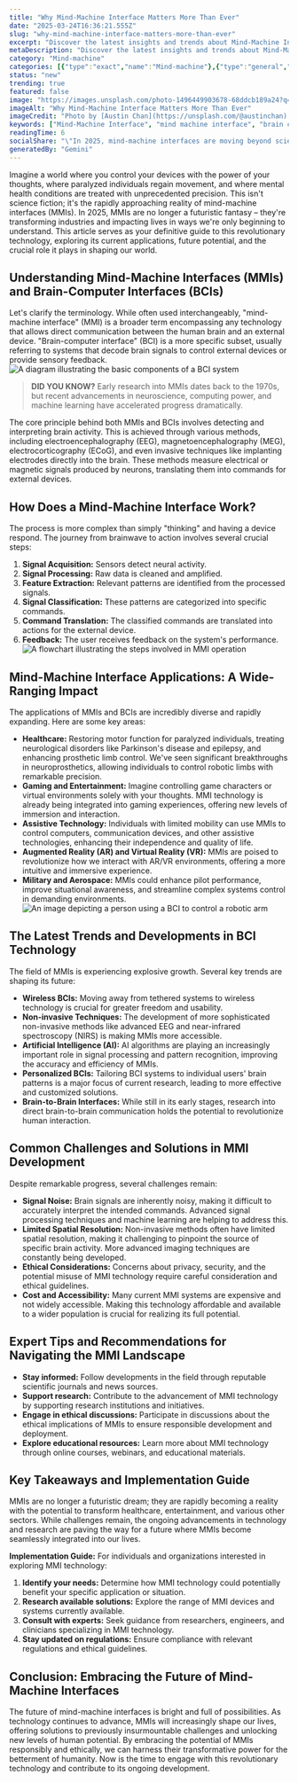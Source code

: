 ```yaml
---
title: "Why Mind-Machine Interface Matters More Than Ever"
date: "2025-03-24T16:36:21.555Z"
slug: "why-mind-machine-interface-matters-more-than-ever"
excerpt: "Discover the latest insights and trends about Mind-Machine Interface. This comprehensive guide covers everything you need to know about Mind-Machine Interface in 2025."
metaDescription: "Discover the latest insights and trends about Mind-Machine Interface. This comprehensive guide covers everything you need to know about Mind-Machine Interf..."
category: "Mind-machine"
categories: [{"type":"exact","name":"Mind-machine"},{"type":"general","name":"Biomedical Engineering"},{"type":"medium","name":"Neural Prosthetics"},{"type":"specific","name":"Brain-Computer Interfaces"},{"type":"niche","name":"Electrocorticography"}]
status: "new"
trending: true
featured: false
image: "https://images.unsplash.com/photo-1496449903678-68ddcb189a24?q=85&w=1200&fit=max&fm=webp&auto=compress"
imageAlt: "Why Mind-Machine Interface Matters More Than Ever"
imageCredit: "Photo by [Austin Chan](https://unsplash.com/@austinchan) on Unsplash"
keywords: ["Mind-Machine Interface", "mind machine interface", "brain computer interface", "bci technology", "mind control technology", "buy mind machine interface", "how does a mind machine interface work", "best mind machine interface devices", "mind machine interface applications", "future of mind machine interface"]
readingTime: 6
socialShare: "\"In 2025, mind-machine interfaces are moving beyond science fiction and into our daily lives, poised to revolutionize healthcare, gaming, and beyond.  The ethical considerations, however, are just as crucial as the technological advancements.\""
generatedBy: "Gemini"
---
```




Imagine a world where you control your devices with the power of your thoughts, where paralyzed individuals regain movement, and where mental health conditions are treated with unprecedented precision. This isn't science fiction; it's the rapidly approaching reality of mind-machine interfaces (MMIs).  In 2025, MMIs are no longer a futuristic fantasy – they're transforming industries and impacting lives in ways we're only beginning to understand. This article serves as your definitive guide to this revolutionary technology, exploring its current applications, future potential, and the crucial role it plays in shaping our world.

## Understanding Mind-Machine Interfaces (MMIs) and Brain-Computer Interfaces (BCIs)

Let's clarify the terminology.  While often used interchangeably, "mind-machine interface" (MMI) is a broader term encompassing any technology that allows direct communication between the human brain and an external device. "Brain-computer interface" (BCI) is a more specific subset, usually referring to systems that decode brain signals to control external devices or provide sensory feedback.  ![A diagram illustrating the basic components of a BCI system](https://images.unsplash.com/photo-1451187580459-43490279c0fa?q=85&w=1200&fit=max&fm=webp&auto=compress)

> **DID YOU KNOW?**  Early research into MMIs dates back to the 1970s, but recent advancements in neuroscience, computing power, and machine learning have accelerated progress dramatically.

The core principle behind both MMIs and BCIs involves detecting and interpreting brain activity. This is achieved through various methods, including electroencephalography (EEG), magnetoencephalography (MEG), electrocorticography (ECoG), and even invasive techniques like implanting electrodes directly into the brain.  These methods measure electrical or magnetic signals produced by neurons, translating them into commands for external devices.

## How Does a Mind-Machine Interface Work?

The process is more complex than simply "thinking" and having a device respond.  The journey from brainwave to action involves several crucial steps:

1. **Signal Acquisition:**  Sensors detect neural activity.
2. **Signal Processing:**  Raw data is cleaned and amplified.
3. **Feature Extraction:**  Relevant patterns are identified from the processed signals.
4. **Signal Classification:**  These patterns are categorized into specific commands.
5. **Command Translation:**  The classified commands are translated into actions for the external device.
6. **Feedback:**  The user receives feedback on the system's performance.  ![A flowchart illustrating the steps involved in MMI operation](https://images.unsplash.com/photo-1484417894907-623942c8ee29?q=85&w=1200&fit=max&fm=webp&auto=compress)

## Mind-Machine Interface Applications: A Wide-Ranging Impact

The applications of MMIs and BCIs are incredibly diverse and rapidly expanding.  Here are some key areas:

* **Healthcare:**  Restoring motor function for paralyzed individuals, treating neurological disorders like Parkinson's disease and epilepsy, and enhancing prosthetic limb control.  We've seen significant breakthroughs in neuroprosthetics, allowing individuals to control robotic limbs with remarkable precision.
* **Gaming and Entertainment:**  Imagine controlling game characters or virtual environments solely with your thoughts.  MMI technology is already being integrated into gaming experiences, offering new levels of immersion and interaction.
* **Assistive Technology:**  Individuals with limited mobility can use MMIs to control computers, communication devices, and other assistive technologies, enhancing their independence and quality of life.
* **Augmented Reality (AR) and Virtual Reality (VR):**  MMIs are poised to revolutionize how we interact with AR/VR environments, offering a more intuitive and immersive experience.
* **Military and Aerospace:**  MMIs could enhance pilot performance, improve situational awareness, and streamline complex systems control in demanding environments.  ![An image depicting a person using a BCI to control a robotic arm](https://images.unsplash.com/photo-1517976487492-5750f3195933?q=85&w=1200&fit=max&fm=webp&auto=compress)

## The Latest Trends and Developments in BCI Technology

The field of MMIs is experiencing explosive growth.  Several key trends are shaping its future:

* **Wireless BCIs:** Moving away from tethered systems to wireless technology is crucial for greater freedom and usability.
* **Non-invasive Techniques:**  The development of more sophisticated non-invasive methods like advanced EEG and near-infrared spectroscopy (NIRS) is making MMIs more accessible.
* **Artificial Intelligence (AI):**  AI algorithms are playing an increasingly important role in signal processing and pattern recognition, improving the accuracy and efficiency of MMIs.
* **Personalized BCIs:**  Tailoring BCI systems to individual users' brain patterns is a major focus of current research, leading to more effective and customized solutions.
* **Brain-to-Brain Interfaces:**  While still in its early stages, research into direct brain-to-brain communication holds the potential to revolutionize human interaction.

## Common Challenges and Solutions in MMI Development

Despite remarkable progress, several challenges remain:

* **Signal Noise:**  Brain signals are inherently noisy, making it difficult to accurately interpret the intended commands.  Advanced signal processing techniques and machine learning are helping to address this.
* **Limited Spatial Resolution:**  Non-invasive methods often have limited spatial resolution, making it challenging to pinpoint the source of specific brain activity.  More advanced imaging techniques are constantly being developed.
* **Ethical Considerations:**  Concerns about privacy, security, and the potential misuse of MMI technology require careful consideration and ethical guidelines.  
* **Cost and Accessibility:**  Many current MMI systems are expensive and not widely accessible.  Making this technology affordable and available to a wider population is crucial for realizing its full potential.

## Expert Tips and Recommendations for Navigating the MMI Landscape

* **Stay informed:**  Follow developments in the field through reputable scientific journals and news sources.
* **Support research:**  Contribute to the advancement of MMI technology by supporting research institutions and initiatives.
* **Engage in ethical discussions:**  Participate in discussions about the ethical implications of MMIs to ensure responsible development and deployment.
* **Explore educational resources:**  Learn more about MMI technology through online courses, webinars, and educational materials.

## Key Takeaways and Implementation Guide

MMIs are no longer a futuristic dream; they are rapidly becoming a reality with the potential to transform healthcare, entertainment, and various other sectors.  While challenges remain, the ongoing advancements in technology and research are paving the way for a future where MMIs become seamlessly integrated into our lives.

**Implementation Guide:**  For individuals and organizations interested in exploring MMI technology:

1. **Identify your needs:**  Determine how MMI technology could potentially benefit your specific application or situation.
2. **Research available solutions:**  Explore the range of MMI devices and systems currently available.
3. **Consult with experts:**  Seek guidance from researchers, engineers, and clinicians specializing in MMI technology.
4. **Stay updated on regulations:**  Ensure compliance with relevant regulations and ethical guidelines.

## Conclusion: Embracing the Future of Mind-Machine Interfaces

The future of mind-machine interfaces is bright and full of possibilities.  As technology continues to advance, MMIs will increasingly shape our lives, offering solutions to previously insurmountable challenges and unlocking new levels of human potential.  By embracing the potential of MMIs responsibly and ethically, we can harness their transformative power for the betterment of humanity.  Now is the time to engage with this revolutionary technology and contribute to its ongoing development.

